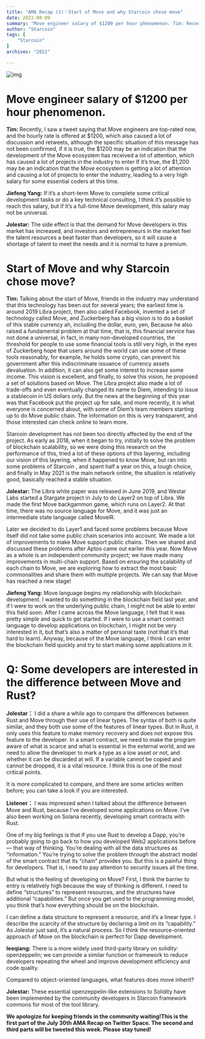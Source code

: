 ```yaml
---
title: "AMA Recap (1)｜Start of Move and why Starcoin chose move"
date: 2022-08-09
summary: "Move engineer salary of $1200 per hour phenomenon. Tim: Recently, I saw a tweet saying that Move engineers are top-rated now, and the hourly rate..."
author: "Starcoin"
tags: [
    "Starcoin"
]
archives: "2022"

---
```


![img](/images/hackathon/amar1.png)

# Move engineer salary of $1200 per hour phenomenon.

**Tim:** Recently, I saw a tweet saying that Move engineers are top-rated now, and the hourly rate is offered at $1200, which also caused a lot of discussion and retweets, although the specific situation of this message has not been confirmed, if it is true, the $1200 may be an indication that the development of the Move ecosystem has received a lot of attention, which has caused a lot of projects in the industry to enter If it’s true, the $1,200 may be an indication that the Move ecosystem is getting a lot of attention and causing a lot of projects to enter the industry, leading to a very high salary for some essential coders at this time.

**Jiefeng Yang:** If it’s a short-term Move to complete some critical development tasks or do a key technical consulting, I think it’s possible to reach this salary, but if it’s a full-time Move development, this salary may not be universal.

**Jolestar:** The side effect is that the demand for Move developers in this market has increased, and investors and entrepreneurs in the market feel the talent resources a beat faster than developers, so it will cause a shortage of talent to meet the needs and it is normal to have a premium.

# Start of Move and why Starcoin chose move?

**Tim:** Talking about the start of Move, friends in the industry may understand that this technology has been out for several years; the earliest time is around 2019 Libra project, then also called Facebook, invented a set of technology called Move, and Zuckerberg has a big vision is to do a basket of this stable currency ah, including the dollar, euro, yen, Because he also raised a fundamental problem at that time, that is, this financial service has not done a universal, in fact, in many non-developed countries, the threshold for people to use some financial tools is still very high, in the eyes of Zuckerberg hope that users around the world can use some of these tools reasonably, for example, he holds some crypto, can prevent his government after this indiscriminate issuance of currency assets devaluation. In addition, it can also get some interest to increase some income. This vision is excellent, and finally, to solve this vision, he proposed a set of solutions based on Move. The Libra project also made a lot of trade-offs and even eventually changed its name to Diem, intending to issue a stablecoin in US dollars only. But the news at the beginning of this year was that Facebook put the project up for sale, and more recently, it is what everyone is concerned about, with some of Diem’s team members starting up to do Move public chain. The information on this is very transparent, and those interested can check online to learn more.

Starcoin development has not been too directly affected by the end of the project. As early as 2018, when it began to try, initially to solve the problem of blockchain scalability, so we were doing this research on the performance of this, tried a lot of these options of this layering, including our vision of this layering, when it happened to know Move, but ran into some problems of Starcoin , and spent half a year on this, a tough choice, and finally in May 2021 is the main network online, the situation is relatively good, basically reached a stable situation.

**Jolestar:** The Libra white paper was released in June 2019, and Westar Labs started a Stargate project in July to do Layer2 on top of Libra. We made the first Move backgammon game, which runs on Layer2. At that time, there was no source language for Move, and it was just an intermediate state language called MoveIR.

Later we decided to do Layer1 and faced some problems because Move itself did not take some public chain scenarios into account. We made a lot of improvements to make Move support public chains. Then we shared and discussed these problems after Aptos came out earlier this year. Now Move as a whole is an independent community project; we have made many improvements in multi-chain support. Based on ensuring the scalability of each chain to Move, we are exploring how to extract the most basic commonalities and share them with multiple projects. We can say that Move has reached a new stage!

**Jiefeng Yang:** Move language begins my relationship with blockchain development. I wanted to do something in the blockchain field last year, and if I were to work on the underlying public chain, I might not be able to enter this field soon. After I came across the Move language, I felt that it was pretty simple and quick to get started. If I were to use a smart contract language to develop applications on blockchain, I might not be very interested in it, but that’s also a matter of personal taste (not that it’s that hard to learn). Anyway, because of the Move language, I think I can enter the blockchain field quickly and try to start making some applications in it.

# Q: Some developers are interested in the difference between Move and Rust?

**Jolestar：** I did a share a while ago to compare the differences between Rust and Move through their use of linear types. The syntax of both is quite similar, and they both use some of the features of linear types. But in Rust, it only uses this feature to make memory recovery and does not expose this feature to the developer. In a smart contract, we need to make the program aware of what is scarce and what is essential in the external world, and we need to allow the developer to mark a type as a low asset or not, and whether it can be discarded at will. If a variable cannot be copied and cannot be dropped, it is a vital resource. I think this is one of the most critical points.

It is more complicated to compare, and there are some articles written before; you can take a look if you are interested.

**Listener：** I was impressed when I talked about the difference between Move and Rust, because I’ve developed some applications on Move. I’ve also been working on Solana recently, developing smart contracts with Rust.

One of my big feelings is that if you use Rust to develop a Dapp, you’re probably going to go back to how you developed Web2 applications before — that way of thinking. You’re dealing with all the data structures as “information.” You’re trying to solve the problem through the abstract model of the smart contract that its “chain” provides you. But this is a painful thing for developers. That is, I need to pay attention to security issues all the time.

But what is the feeling of developing on Move? First, I think the barrier to entry is relatively high because the way of thinking is different. I need to define “structures” to represent resources, and the structures have additional “capabilities.” But once you get used to the programming model, you think that’s how everything should be on the blockchain.

I can define a data structure to represent a resource, and it’s a linear type. I describe the scarcity of the structure by declaring a limit on its “capability.” As Jolestar just said, it’s a natural process. So I think the resource-oriented approach of Move on the blockchain is perfect for Dapp development.

**leeqiang:** There is a more widely used third-party library on solidity: openzeppelin; we can provide a similar function or framework to reduce developers repeating the wheel and improve development efficiency and code quality.

Compared to object-oriented languages, what features does move inherit?

**Jolestar:** These essential openzeppelin-like extensions to Solidity have been implemented by the community developers in Starcoin framework commons for most of the tool library.

**We apologize for keeping friends in the community waiting!This is the first part of the July 30th AMA Recap on Twitter Space. The second and third parts will be tweeted this week. Please stay tuned!**